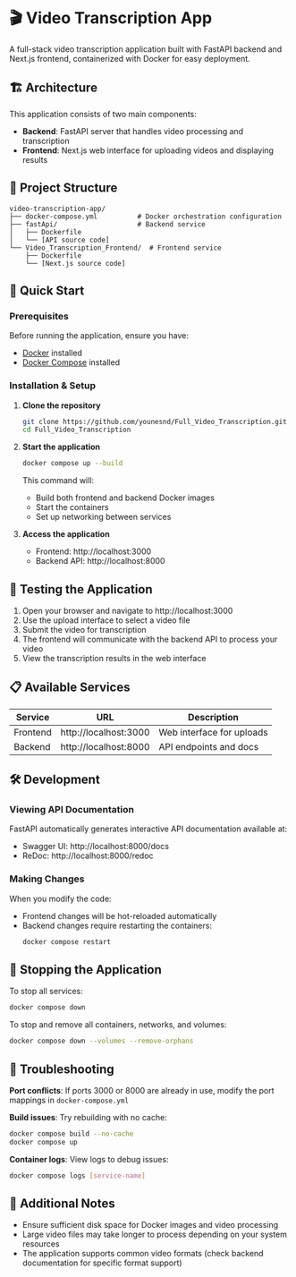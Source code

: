 # 🎬 Video Transcription App

A full-stack video transcription application built with FastAPI backend and Next.js frontend, containerized with Docker for easy deployment.

## 🏗️ Architecture

This application consists of two main components:

- **Backend**: FastAPI server that handles video processing and transcription
- **Frontend**: Next.js web interface for uploading videos and displaying results

## 📁 Project Structure

```
video-transcription-app/
├── docker-compose.yml          # Docker orchestration configuration
├── fastApi/                    # Backend service
│   ├── Dockerfile
│   └── [API source code]
└── Video_Transcription_Frontend/  # Frontend service
    ├── Dockerfile
    └── [Next.js source code]
```

## 🚀 Quick Start

### Prerequisites

Before running the application, ensure you have:

- [Docker](https://docs.docker.com/get-docker/) installed
- [Docker Compose](https://docs.docker.com/compose/install/) installed

### Installation & Setup

1. **Clone the repository**

   ```bash
   git clone https://github.com/younesnd/Full_Video_Transcription.git
   cd Full_Video_Transcription
   ```

2. **Start the application**

   ```bash
   docker compose up --build
   ```

   This command will:

   - Build both frontend and backend Docker images
   - Start the containers
   - Set up networking between services

3. **Access the application**
   - Frontend: http://localhost:3000
   - Backend API: http://localhost:8000

## 🧪 Testing the Application

1. Open your browser and navigate to http://localhost:3000
2. Use the upload interface to select a video file
3. Submit the video for transcription
4. The frontend will communicate with the backend API to process your video
5. View the transcription results in the web interface

## 📋 Available Services

| Service  | URL                   | Description               |
| -------- | --------------------- | ------------------------- |
| Frontend | http://localhost:3000 | Web interface for uploads |
| Backend  | http://localhost:8000 | API endpoints and docs    |

## 🛠️ Development

### Viewing API Documentation

FastAPI automatically generates interactive API documentation available at:

- Swagger UI: http://localhost:8000/docs
- ReDoc: http://localhost:8000/redoc

### Making Changes

When you modify the code:

- Frontend changes will be hot-reloaded automatically
- Backend changes require restarting the containers:
  ```bash
  docker compose restart
  ```

## 🛑 Stopping the Application

To stop all services:

```bash
docker compose down
```

To stop and remove all containers, networks, and volumes:

```bash
docker compose down --volumes --remove-orphans
```

## 🔧 Troubleshooting

**Port conflicts**: If ports 3000 or 8000 are already in use, modify the port mappings in `docker-compose.yml`

**Build issues**: Try rebuilding with no cache:

```bash
docker compose build --no-cache
docker compose up
```

**Container logs**: View logs to debug issues:

```bash
docker compose logs [service-name]
```

## 📝 Additional Notes

- Ensure sufficient disk space for Docker images and video processing
- Large video files may take longer to process depending on your system resources
- The application supports common video formats (check backend documentation for specific format support)
